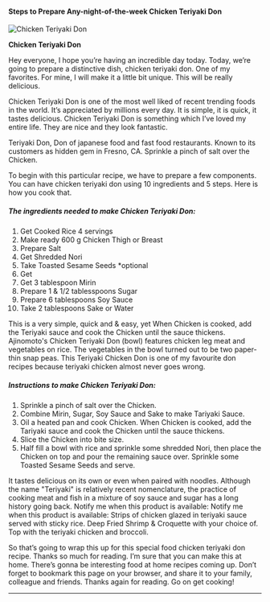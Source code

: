             

#### Steps to Prepare Any-night-of-the-week Chicken Teriyaki Don

![Chicken Teriyaki Don](https://img-global.cpcdn.com/recipes/dbab643bcf683469/751x532cq70/chicken-teriyaki-don-recipe-main-photo.jpg)

**Chicken Teriyaki Don**

Hey everyone, I hope you’re having an incredible day today. Today, we’re going to prepare a distinctive dish, chicken teriyaki don. One of my favorites. For mine, I will make it a little bit unique. This will be really delicious.

Chicken Teriyaki Don is one of the most well liked of recent trending foods in the world. It’s appreciated by millions every day. It is simple, it is quick, it tastes delicious. Chicken Teriyaki Don is something which I’ve loved my entire life. They are nice and they look fantastic.

Teriyaki Don, Don of japanese food and fast food restaurants. Known to its customers as hidden gem in Fresno, CA. Sprinkle a pinch of salt over the Chicken.

To begin with this particular recipe, we have to prepare a few components. You can have chicken teriyaki don using 10 ingredients and 5 steps. Here is how you cook that.

##### The ingredients needed to make Chicken Teriyaki Don:

1.  Get Cooked Rice 4 servings
2.  Make ready 600 g Chicken Thigh or Breast
3.  Prepare Salt
4.  Get Shredded Nori
5.  Take Toasted Sesame Seeds \*optional
6.  Get <Teriyaki Sauce Ingredients>
7.  Get 3 tablespoon Mirin
8.  Prepare 1 & 1/2 tablesspoons Sugar
9.  Prepare 6 tablespoons Soy Sauce
10.  Take 2 tablespoons Sake or Water

This is a very simple, quick and & easy, yet When Chicken is cooked, add the Teriyaki sauce and cook the Chicken until the sauce thickens. Ajinomoto's Chicken Teriyaki Don (bowl) features chicken leg meat and vegetables on rice. The vegetables in the bowl turned out to be two paper-thin snap peas. This Teriyaki Chicken Don is one of my favourite don recipes because teriyaki chicken almost never goes wrong.

##### Instructions to make Chicken Teriyaki Don:

1.  Sprinkle a pinch of salt over the Chicken.
2.  Combine Mirin, Sugar, Soy Sauce and Sake to make Tariyaki Sauce.
3.  Oil a heated pan and cook Chicken. When Chicken is cooked, add the Tariyaki sauce and cook the Chicken until the sauce thickens.
4.  Slice the Chicken into bite size.
5.  Half fill a bowl with rice and sprinkle some shredded Nori, then place the Chicken on top and pour the remaining sauce over. Sprinkle some Toasted Sesame Seeds and serve.

It tastes delicious on its own or even when paired with noodles. Although the name "Teriyaki" is relatively recent nomenclature, the practice of cooking meat and fish in a mixture of soy sauce and sugar has a long history going back. Notify me when this product is available: Notify me when this product is available: Strips of chicken glazed in teriyaki sauce served with sticky rice. Deep Fried Shrimp & Croquette with your choice of. Top with the teriyaki chicken and broccoli.

So that’s going to wrap this up for this special food chicken teriyaki don recipe. Thanks so much for reading. I’m sure that you can make this at home. There’s gonna be interesting food at home recipes coming up. Don’t forget to bookmark this page on your browser, and share it to your family, colleague and friends. Thanks again for reading. Go on get cooking!

* * *
